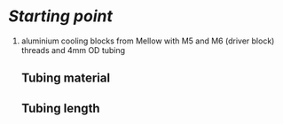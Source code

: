# *Starting point*

1. aluminium cooling blocks from Mellow with M5 and M6 (driver block) threads and 4mm OD tubing

   ## Tubing material

   ## Tubing length
